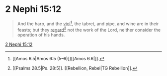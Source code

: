# 2 Nephi 15:12

> And the harp, and the <u>viol</u>[^a], the tabret, and pipe, and wine are in their feasts; but they <u>regard</u>[^b] not the work of the Lord, neither consider the operation of his hands.

[2 Nephi 15:12](https://www.churchofjesuschrist.org/study/scriptures/bofm/2-ne/15?lang=eng&id=p12#p12)


[^a]: [[Amos 6.5|Amos 6:5 (5–6)]][[Amos 6.6|]].  
[^b]: [[Psalms 28.5|Ps. 28:5]]. [[Rebellion, Rebel|TG Rebellion]].  

